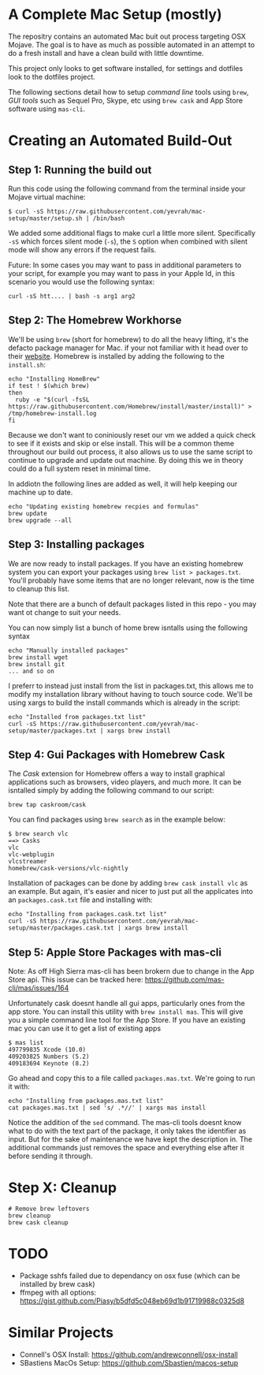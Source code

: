 A Complete Mac Setup (mostly)
=============================

The repositry contains an automated Mac buit out process targeting OSX Mojave.
The goal is to have as much as possible automated in an attempt to do a fresh
install and have a clean build with little downtime.

This project only looks to get software installed, for settings and dotfiles
look to the dotfiles project.

The following sections detail how to setup *command line* tools using `brew`,
*GUI tools* such as Sequel Pro, Skype, etc using `brew cask` and App Store
software using `mas-cli`.


Creating an Automated Build-Out
===============================


## Step 1: Running the build out


Run this code using the following command from the terminal inside your Mojave virtual machine:

    $ curl -sS https://raw.githubusercontent.com/yevrah/mac-setup/master/setup.sh | /bin/bash

We added some additional flags to make curl a little more silent. Specifically
`-sS` which forces silent mode (`-s`), the `S` option when combined with silent
mode will show any errors if the request fails.

Future: In some cases you may want to pass in additional parameters to your script, for
example you may want to pass in your Apple Id, in this scenario you would use
the following syntax:

    curl -sS htt.... | bash -s arg1 arg2


## Step 2: The Homebrew Workhorse


We'll be using `brew` (short for homebrew) to do all the heavy lifting, it's
the defacto package manager for Mac. if your not familiar with it head over to
their [website](https://docs.brew.sh/). Homebrew is installed by adding the
following to the `install.sh`:

    echo "Installing HomeBrew"
    if test ! $(which brew)
    then
      ruby -e "$(curl -fsSL https://raw.githubusercontent.com/Homebrew/install/master/install)" > /tmp/homebrew-install.log
    fi

Because we don't want to coniniously reset our vm we added a quick check to see
if it exists and skip or else install. This will be a common theme throughout
our build out process, it also allows us to use the same script to continue to
upgrade and update out machine. By doing this we in theory could do a full
system reset in minimal time.

In addiotn the following lines are added as well, it will help keeping our machine up to date.


    echo "Updating existing homebrew recpies and formulas"
    brew update
    brew upgrade --all

## Step 3: Installing packages

We are now ready to install
packages. If you have an existing homebrew system you can export your packages
using `brew list > packages.txt`. You'll probably have some items that are no
longer relevant, now is the time to cleanup this list.

Note that there are a bunch of default packages listed in this repo - you may
want ot change to suit your needs.

You can now simply list a bunch of home brew isntalls using the following syntax

    echo "Manually installed packages"
    brew install wget
    brew install git
    ... and so on

I preferr to instead just install from the list in packages.txt, this allows me
to modify my installation library without having to touch source code. We'll be
using xargs to build the install commands which is already in the script:

    echo "Installed from packages.txt list"
    curl -sS https://raw.githubusercontent.com/yevrah/mac-setup/master/packages.txt | xargs brew install


## Step 4: Gui Packages with Homebrew Cask

The *Cask* extension for Homebrew offers a way to install graphical applications such as browsers, video players, and much more. It can be isntalled simply by adding the following command to our script:

    brew tap caskroom/cask

You can find packages using `brew search` as in the example below:

    $ brew search vlc
    ==> Casks
    vlc
    vlc-webplugin
    vlcstreamer
    homebrew/cask-versions/vlc-nightly

Installation of packages can be done by adding `brew cask install vlc` as an example. But again, it's easier and nicer to just put all the applicates into an `packages.cask.txt` file and installing with:

    
    echo "Installing from packages.cask.txt list"
    curl -sS https://raw.githubusercontent.com/yevrah/mac-setup/master/packages.cask.txt | xargs brew install

## Step 5: Apple Store Packages with mas-cli

Note: As off High Sierra mas-cli has been brokern due to change in the App Store api. This issue can be tracked here: https://github.com/mas-cli/mas/issues/164

Unfortunately cask doesnt handle all gui apps, particularly ones from the app
store. You can install this utility with `brew install mas`. This will give you
a simple command line tool for the App Store. If you have an existing mac you
can use it to get a list of existing apps

    $ mas list
    497799835 Xcode (10.0)
    409203825 Numbers (5.2)
    409183694 Keynote (8.2)

Go ahead and copy this to a file called `packages.mas.txt`. We're going to run it with:

    echo "Installing from packages.mas.txt list"
    cat packages.mas.txt | sed 's/ .*//' | xargs mas install

Notice the addition of the `sed` command. The mas-cli tools doesnt know what to
do with the text part of the package, it only takes the identifier as input.
But for the sake of maintenance we have kept the description in. The
additional commands just removes the space and everything else after it
before sending it through.

    
# Step X: Cleanup

    # Remove brew leftovers
    brew cleanup
    brew cask cleanup
    
# TODO

* Package sshfs failed due to dependancy on osx fuse (which can be installed by brew cask)
* ffmpeg with all options: https://gist.github.com/Piasy/b5dfd5c048eb69d1b91719988c0325d8

# Similar Projects

* Connell's OSX Install: https://github.com/andrewconnell/osx-install
* SBastiens MacOs Setup: https://github.com/Sbastien/macos-setup
